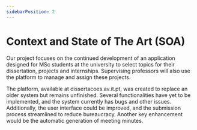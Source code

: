 ```yaml
---
sidebarPosition: 2
---
```

# Context and State of The Art (SOA)

Our project focuses on the continued development of an application designed for MSc students at the university to select topics for their dissertation, projects and internships. Supervising professors will also use the platform to manage and assign these projects.

The platform, available at dissertacoes.av.it.pt, was created to replace an older system but remains unfinished. Several functionalities have yet to be implemented, and the system currently has bugs and other issues. Additionally, the user interface could be improved, and the submission process streamlined to reduce bureaucracy. Another key enhancement would be the automatic generation of meeting minutes.
